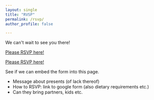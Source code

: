 ```yaml
---
layout: single
title: "RVSP"
permalink: /rsvp/
author_profile: false

---
```



<!--Please RSVP by DD/MM/2025-->

We can't wait to see you there!

[Please RSVP here!](https://forms.gle/qFoyKYxxFKRjbfW29)

<a href="https://forms.gle/qFoyKYxxFKRjbfW29" target="_blank"> Please RSVP here! </a>

See if we can embed the form into this page.

+ Message about presents (of lack thereof)
+ How to RSVP: link to google form (also dietary requirements etc.)
+ Can they bring partners, kids etc.